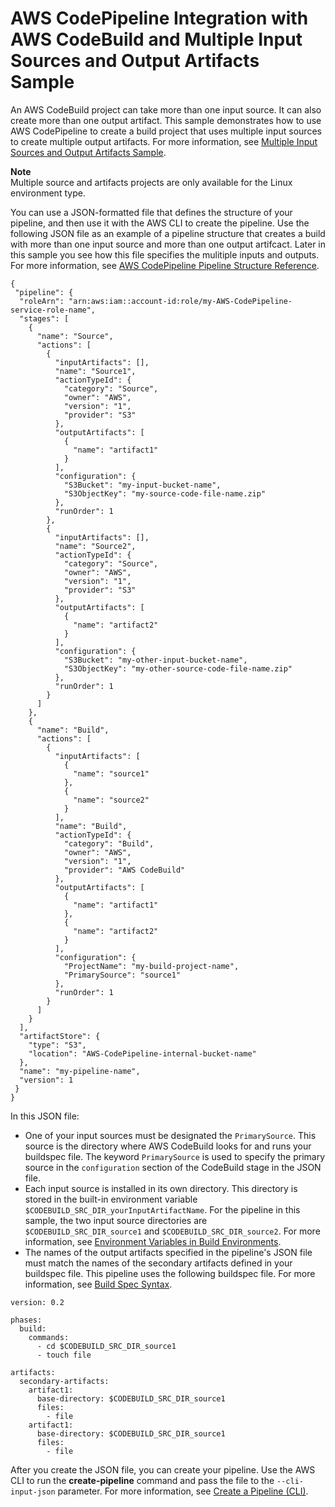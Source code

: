 # AWS CodePipeline Integration with AWS CodeBuild and Multiple Input Sources and Output Artifacts Sample<a name="sample-pipeline-multi-input-output"></a>

An AWS CodeBuild project can take more than one input source\. It can also create more than one output artifact\. This sample demonstrates how to use AWS CodePipeline to create a build project that uses multiple input sources to create multiple output artifacts\. For more information, see [Multiple Input Sources and Output Artifacts Sample](sample-multi-in-out.md)\.

**Note**  
 Multiple source and artifacts projects are only available for the Linux environment type\. 

 You can use a JSON\-formatted file that defines the structure of your pipeline, and then use it with the AWS CLI to create the pipeline\. Use the following JSON file as an example of a pipeline structure that creates a build with more than one input source and more than one output artifcact\. Later in this sample you see how this file specifies the mulitiple inputs and outputs\. For more information, see [AWS CodePipeline Pipeline Structure Reference](https://docs.aws.amazon.com/codepipeline/latest/userguide/reference-pipeline-structure.html)\. 

```
{
 "pipeline": {
  "roleArn": "arn:aws:iam::account-id:role/my-AWS-CodePipeline-service-role-name",
  "stages": [
    {
      "name": "Source",
      "actions": [
        {
          "inputArtifacts": [],
          "name": "Source1",
          "actionTypeId": {
            "category": "Source",
            "owner": "AWS",
            "version": "1",
            "provider": "S3"
          },
          "outputArtifacts": [
            {
              "name": "artifact1"
            }
          ],
          "configuration": {
            "S3Bucket": "my-input-bucket-name",
            "S3ObjectKey": "my-source-code-file-name.zip"
          },
          "runOrder": 1
        },
        {
          "inputArtifacts": [],
          "name": "Source2",
          "actionTypeId": {
            "category": "Source",
            "owner": "AWS",
            "version": "1",
            "provider": "S3"
          },
          "outputArtifacts": [
            {
              "name": "artifact2"
            }
          ],
          "configuration": {
            "S3Bucket": "my-other-input-bucket-name",
            "S3ObjectKey": "my-other-source-code-file-name.zip"
          },
          "runOrder": 1
        }
      ]
    },
    {
      "name": "Build",
      "actions": [
        {
          "inputArtifacts": [
            {
              "name": "source1"
            },
            {
              "name": "source2"
            }
          ],
          "name": "Build",
          "actionTypeId": {
            "category": "Build",
            "owner": "AWS",
            "version": "1",
            "provider": "AWS CodeBuild"
          },
          "outputArtifacts": [
            {
              "name": "artifact1"
            },
            {
              "name": "artifact2"
            }
          ],
          "configuration": {
            "ProjectName": "my-build-project-name",
            "PrimarySource": "source1"
          },
          "runOrder": 1
        }
      ]
    }
  ],
  "artifactStore": {
    "type": "S3",
    "location": "AWS-CodePipeline-internal-bucket-name"
  },
  "name": "my-pipeline-name",
  "version": 1
 }
}
```

 In this JSON file: 
+  One of your input sources must be designated the `PrimarySource`\. This source is the directory where AWS CodeBuild looks for and runs your buildspec file\. The keyword `PrimarySource` is used to specify the primary source in the `configuration` section of the CodeBuild stage in the JSON file\. 
+  Each input source is installed in its own directory\. This directory is stored in the built\-in environment variable `$CODEBUILD_SRC_DIR_yourInputArtifactName`\. For the pipeline in this sample, the two input source directories are `$CODEBUILD_SRC_DIR_source1` and `$CODEBUILD_SRC_DIR_source2`\. For more information, see [Environment Variables in Build Environments](build-env-ref-env-vars.md)\. 
+  The names of the output artifacts specified in the pipeline's JSON file must match the names of the secondary artifacts defined in your buildspec file\. This pipeline uses the following buildspec file\. For more information, see [Build Spec Syntax](build-spec-ref.md#build-spec-ref-syntax)\. 

  ```
  version: 0.2
  
  phases:
    build:
      commands:
        - cd $CODEBUILD_SRC_DIR_source1
        - touch file
  
  artifacts:
    secondary-artifacts:
      artifact1:
        base-directory: $CODEBUILD_SRC_DIR_source1
        files:
          - file
      artifact1:
        base-directory: $CODEBUILD_SRC_DIR_source1
        files:
          - file
  ```

 After you create the JSON file, you can create your pipeline\. Use the AWS CLI to run the **create\-pipeline** command and pass the file to the `--cli-input-json` parameter\. For more information, see [Create a Pipeline \(CLI\)](https://docs.aws.amazon.com/codepipeline/latest/userguide/pipelines-create.html#pipelines-create-cli)\. 